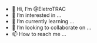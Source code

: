 - 👋 Hi, I’m @EletroTRAC
- 👀 I’m interested in ...
- 🌱 I’m currently learning ...
- 💞️ I’m looking to collaborate on ...
- 📫 How to reach me ...

<!---
EletroTRAC/EletroTRAC is a ✨ special ✨ repository because its `README.md` (this file) appears on your GitHub profile.
You can click the Preview link to take a look at your changes.
--->
